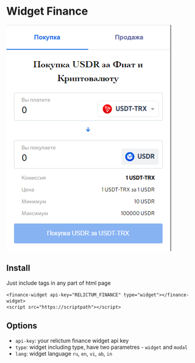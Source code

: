 # Widget Finance

![screen png](screen.png "Title")

## Install 

Just include tags in any part of html page

```
<finance-widget api-key="RELICTUM_FINANCE" type="widget"></finance-widget>
<script src="https://scriptpath"></script>
```

## Options

- `api-key`: your relictum finance widget api key
- `type`: widget including type, have two parametres - `widget` and `modal`
- `lang`: widget language `ru`, `en`, `vi`, `ab`, `in`